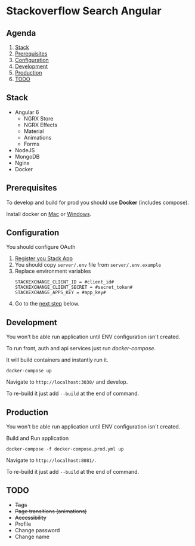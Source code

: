 # Stackoverflow Search Angular


## Agenda

 1. [Stack](#stack)
 2. [Prerequisites](#pre)
 3. [Configuration](#config)
 4. [Development](#dev)
 5. [Production](#prod)
 6. [TODO](#todo)

## <a name="stack"></a> Stack
 - Angular 6
   + NGRX Store
   + NGRX Effects
   + Material
   + Animations
   + Forms
 - NodeJS
 - MongoDB
 - Nginx
 - Docker

## <a name="pre"></a> Prerequisites
To develop and build for prod you should use **Docker** (includes compose).

Install docker on [Mac][docker-for-mac] or [Windows][docker-for-windows].


## <a name="config"></a> Configuration

You should configure OAuth

 1. [Register you Stack App][oauth-register]
 2. You should copy `server/.env` file from `server/.env.example`
 3. Replace environment variables
    ```
    STACKEXCHANGE_CLIENT_ID = #client_id#
    STACKEXCHANGE_CLIENT_SECRET = #secret_token#
    STACKEXCHANGE_APPS_KEY = #app_key#
    ```
 4. Go to the [next step](#dev) below.

## <a name="dev"></a> Development

You won't be able run application until ENV configuration isn't created.

To run front, auth and api services just run _docker-compose_.

It will build containers and instantly run it.
```shell
docker-compose up
```

Navigate to `http://localhost:3030/` and develop.

To re-build it just add `--build` at the end of command.

## <a name="prod"></a> Production

You won't be able run application until ENV configuration isn't created.

Build and Run application 
```shell
docker-compose -f docker-compose.prod.yml up
```
Navigate to `http://localhost:8081/`.

To re-build it just add `--build` at the end of command.

## <a name="todo"></a> TODO
- ~~Tags~~
- ~~Page transitions (animations)~~
- ~~Accessibility~~
- Profile
- Change password
- Change name

[oauth-register]: https://stackapps.com/apps/oauth/register
[docker-for-mac]: https://store.docker.com/editions/community/docker-ce-desktop-mac
[docker-for-windows]: https://store.docker.com/editions/community/docker-ce-desktop-windows
